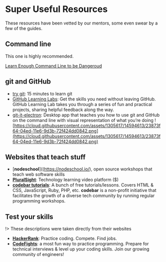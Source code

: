 # Super Useful Resources

These resources have been vetted by our mentors, some even swear by a few of
the guides.

## Command line

This one is highly recommended.

[Learn Enough Command Line to be Dangeroud](https://www.learnenough.com/command-line-tutorial)

## git and GitHub

* [try git](https://try.github.io/): 15 minutes to learn git
* [GitHub Learning Labs](https://lab.github.com/): Get the skills you need without leaving GitHub. GitHub Learning Lab takes you through a series of fun and practical projects, sharing helpful feedback along the way.
* [git-it-electron](https://github.com/jlord/git-it-electron): Desktop app that teaches you how to use git and GitHub on the command line with visual representation of what you’re doing
  ![https://cloud.githubusercontent.com/assets/1305617/14594613/23873f64-04ed-11e6-9d3b-72f424dd0842.png](https://cloud.githubusercontent.com/assets/1305617/14594613/23873f64-04ed-11e6-9d3b-72f424dd0842.png)

## Websites that teach stuff

* [**nodeschool**]((https://nodeschool.io/), open source workshops that teach web software skills
* [**PluralSight**](https://www.pluralsight.com/): Technology learning video platform \($\)
* [**codebar tutorials**](http://tutorials.codebar.io/): A bunch of free tutorials/lessons. Covers HTML & CSS, JavaScript, Ruby, PHP, etc. **codebar** is a non-profit initiative that facilitates the growth of a diverse tech community by running regular programming workshops.

## Test your skills

!> These descriptions were taken directly from their websites

* [**HackerRank**](https://www.hackerrank.com/): Practice coding. Compete. Find jobs.
* [**CodeFights**](https://codefights.com/): a most fun way to practice programming. Prepare for technical interviews & level up your coding skills. Join our growing community of engineers!
